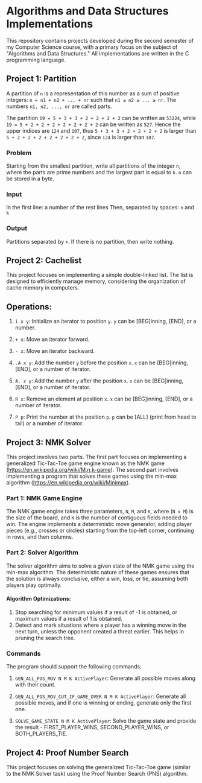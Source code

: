 # Algorithms and Data Structures Implementations

This repository contains projects developed during the second semester of my Computer Science course, with a primary focus on the subject of "Algorithms and Data Structures." All implementations are written in the C programming language.

## Project 1: Partition

A partition of `n` is a representation of this number as a sum of positive integers: `n = n1 + n2 + ... + nr` such that `n1 ≥ n2 ≥ ... ≥ nr`. The numbers `n1, n2, ..., nr` are called parts.

The partition `19 = 5 + 3 + 3 + 2 + 2 + 2 + 2` can be written as `53224`, while `19 = 5 + 2 + 2 + 2 + 2 + 2 + 2 + 2` can be written as `527`. Hence the upper indices are `124` and `107`, thus `5 + 3 + 3 + 2 + 2 + 2 + 2` is larger than `5 + 2 + 2 + 2 + 2 + 2 + 2 + 2`, since `124` is larger than `107`.

### Problem

Starting from the smallest partition, write all partitions of the integer `n`, where the parts are prime numbers and the largest part is equal to `k`. `n` can be stored in a byte.

### Input

In the first line: a number of the rest lines
Then, separated by spaces: `n` and `k`

### Output

Partitions separated by `+`. If there is no partition, then write nothing.

## Project 2: Cachelist

This project focuses on implementing a simple double-linked list. The list is designed to efficiently manage memory, considering the organization of cache memory in computers.

## Operations:

1. `i x y`: Initialize an iterator to position `y`. `y` can be [BEG]inning, [END], or a number.

2. `+ x`: Move an iterator forward.

3. `- x`: Move an iterator backward.

4. `.A x y`: Add the number `y` before the position `x`. `x` can be [BEG]inning, [END], or a number of iterator.

5. `A. x y`: Add the number `y` after the position `x`. `x` can be [BEG]inning, [END], or a number of iterator.

6. `R x`: Remove an element at position `x`. `x` can be [BEG]inning, [END], or a number of iterator.

7. `P p`: Print the number at the position `p`. `p` can be [ALL] (print from head to tail) or a number of iterator.

## Project 3: NMK Solver

This project involves two parts. The first part focuses on implementing a generalized Tic-Tac-Toe game engine known as the NMK game (https://en.wikipedia.org/wiki/M,n,k-game). The second part involves implementing a program that solves these games using the min-max algorithm (https://en.wikipedia.org/wiki/Minimax).

### Part 1: NMK Game Engine

The NMK game engine takes three parameters, `N`, `M`, and `K`, where (`N x M`) is the size of the board, and `K` is the number of contiguous fields needed to win. The engine implements a deterministic move generator, adding player pieces (e.g., crosses or circles) starting from the top-left corner, continuing in rows, and then columns.

### Part 2: Solver Algorithm

The solver algorithm aims to solve a given state of the NMK game using the min-max algorithm. The deterministic nature of these games ensures that the solution is always conclusive, either a win, loss, or tie, assuming both players play optimally.

#### Algorithm Optimizations:

1. Stop searching for minimum values if a result of -1 is obtained, or maximum values if a result of 1 is obtained.
2. Detect and mark situations where a player has a winning move in the next turn, unless the opponent created a threat earlier. This helps in pruning the search tree.

### Commands

The program should support the following commands:

1. `GEN_ALL_POS_MOV N M K ActivePlayer`: Generate all possible moves along with their count.
   
2. `GEN_ALL_POS_MOV_CUT_IF_GAME_OVER N M K ActivePlayer`: Generate all possible moves, and if one is winning or ending, generate only the first one.

3. `SOLVE_GAME_STATE N M K ActivePlayer`: Solve the game state and provide the result - FIRST_PLAYER_WINS, SECOND_PLAYER_WINS, or BOTH_PLAYERS_TIE.


## Project 4: Proof Number Search

This project focuses on solving the generalized Tic-Tac-Toe game (similar to the NMK Solver task) using the Proof Number Search (PNS) algorithm.

